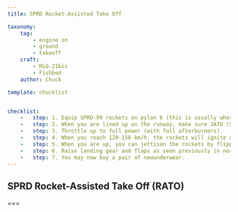 ```yaml
---
title: SPRD Rocket-Assisted Take Off

taxonomy:
    tag:
        - engine on
        - ground
        - takeoff
    craft:
        - MiG-21bis
        - Fishbed
    author: Chuck

template: chucklist


checklist:
    -   step: 1. Equip SPRD-99 rockets on pylon 6 (this is usually where you have your ASO-2 pod for your chaff and flares) and do the same start-up procedure we did previously.
    -   step: 2. When you are lined up on the runway, make sure JATO (SPRD) START & JETTISON switches are set to ON (FWD)
    -   step: 3. Throttle up to full power (with full afterburners).
    -   step: 4. When you reach 120-150 km/h, the rockets will ignite automatically and give you a significant thrust increase during 7 seconds.
    -   step: 5. When you are up, you can jettison the rockets by flipping up the red countermeasure switch cover and hold the countermeasure switch during 1 second.
    -   step: 6. Raise landing gear and flaps as seen previously in normal takeoff procedure.
    -   step: 7. You may now buy a pair of newunderwear.
---
```


## SPRD Rocket-Assisted Take Off (RATO)

===

